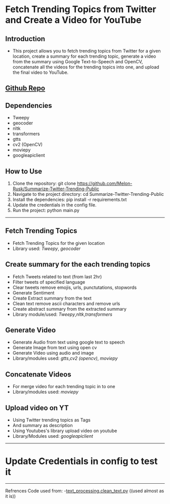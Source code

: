 # Fetch Trending Topics from Twitter and Create a Video for YouTube
## Introduction
- This project allows you to fetch trending topics from Twitter for a given location, create a summary for each trending topic, generate a video from the summary using Google Text-to-Speech and OpenCV, concatenate all the videos for the trending topics into one, and upload the final video to YouTube.
## [Github Repo](https://github.com/Melon-Rusk/Summarize-Twitter-Trending-Public)

## Dependencies
- Tweepy
- geocoder
- nltk
- transformers
- gtts
- cv2 (OpenCV)
- moviepy
- googleapiclient

## How to Use
1. Clone the repository: git clone https://github.com/Melon-Rusk/Summarize-Twitter-Trending-Public
2. Navigate to the project directory: cd Summarize-Twitter-Trending-Public
3. Install the dependencies: pip install -r requirements.txt
4. Update the credentials in the config file.
5. Run the project: python main.py

_________
## Fetch Trending Topics
- Fetch Trending Topics for the given location
- Library used: *Tweepy*, *geocoder*

## Create summary for the each trending topics
- Fetch Tweets related to text (from last 2hr)
- Filter tweets of specified language
- Clear tweets remove emojis, urls, punctutations, stopwords
- Generate Sentiment
- Create Extract summary from the text
- Clean text remove ascii characters and remove urls
- Create abstract summary from the extracted summary
- Library module/used: *Tweepy*,*nltk*,*transformers*

## Generate Video
- Generate Audio from text using google text to speech
- Generate Image from text using open cv
- Generate Video using audio and image
- Library/modules used: *gtts*,*cv2 (opencv)*, *moviepy*

## Concatenate Videos
- For merge video for each trending topic in to one
- Library/modules used: *moviepy*

## Upload video on YT
- Using Twitter trending topics as Tags
- And summary as description
- Using Youtubes's library upload video on youtube
- Library/Modules used: *googleapiclient*

----
# Update Credentials in config to test it
----
Refrences Code used from:
-[text_processing.clean_text.py](https://gist.github.com/MrEliptik/b3f16179aa2f530781ef8ca9a16499af?permalink_comment_id=3970601) ((used almost as it is))


